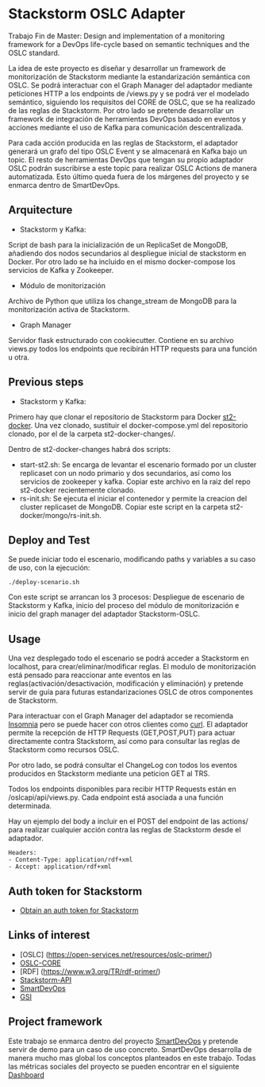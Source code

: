 # Stackstorm OSLC Adapter

Trabajo Fin de Master: Design and implementation of a monitoring framework for a DevOps life-cycle based on semantic techniques and the OSLC standard.

La idea de este proyecto es diseñar y desarrollar un framework de monitorización de Stackstorm mediante la estandarización semántica con OSLC. Se podrá interactuar con el Graph Manager del adaptador mediante peticiones HTTP a los endpoints de /views.py y se podrá ver el modelado semántico, siguiendo los requisitos del CORE de OSLC, que se ha realizado de las reglas de Stackstorm. Por otro lado se pretende desarrollar un framework de integración de herramientas DevOps basado en eventos y acciones mediante el uso de Kafka para comunicación descentralizada. 

Para cada acción producida en las reglas de Stackstorm, el adaptador generará un grafo del tipo OSLC Event y se almacenará en Kafka bajo un topic. El resto de herramientas DevOps que tengan su propio adaptador OSLC podrán suscribirse a este topic para realizar OSLC Actions de manera automatizada. Esto último queda fuera de los márgenes del proyecto y se enmarca dentro de SmartDevOps. 

## Arquitecture


- Stackstorm y Kafka:

Script de bash para la inicialización de un ReplicaSet de MongoDB, añadiendo dos nodos secundarios al despliegue inicial de stackstorm en Docker. Por otro lado se ha incluido en el mismo docker-compose los servicios de Kafka y Zookeeper.

- Módulo de monitorización

Archivo de Python que utiliza los change_stream de MongoDB para la monitorización activa de Stackstorm.

- Graph Manager

Servidor flask estructurado con cookiecutter. Contiene en su archivo views.py todos los endpoints que recibirán HTTP requests para una función u otra. 

## Previous steps

- Stackstorm y Kafka:

Primero hay que clonar el repositorio de Stackstorm para Docker [st2-docker](https://github.com/StackStorm/st2-docker). Una vez clonado, sustituir el docker-compose.yml del repositorio clonado, por el de la carpeta st2-docker-changes/.

Dentro de st2-docker-changes habrá dos scripts:

- start-st2.sh: Se encarga de levantar el escenario formado por un cluster replicaset con un nodo primario y dos secundarios, así como los servicios de zookeeper y kafka. Copiar este archivo en la raiz del repo st2-docker recientemente clonado.
- rs-init.sh: Se ejecuta el iniciar el contenedor y permite la creacion del cluster replicaset de MongoDB. Copiar este script en la carpeta st2-docker/mongo/rs-init.sh.

## Deploy and Test

Se puede iniciar todo el escenario, modificando paths y variables a su caso de uso, con la ejecución:

```
./deploy-scenario.sh
```

Con este script se arrancan los 3 procesos: Despliegue de escenario de Stackstorm y Kafka, inicio del proceso del módulo de monitorización e inicio del graph manager del adaptador Stackstorm-OSLC.

## Usage

Una vez desplegado todo el escenario se podrá acceder a Stackstorm en localhost, para crear/eliminar/modificar reglas. El modulo de monitorización está pensado para reaccionar ante eventos en las reglas(activación/desactivación, modificación y eliminación) y pretende servir de guía para futuras estandarizaciones OSLC de otros componentes de Stackstorm.

Para interactuar con el Graph Manager del adaptador se recomienda [Insomnia](https://insomnia.rest/) pero se puede hacer con otros clientes como [curl](https://www.solvetic.com/tutoriales/article/8011-como-instalar-curl-en-linux/). El adaptador permite la recepción de HTTP Requests (GET,POST,PUT) para actuar directamente contra Stackstorm, así como para consultar las reglas de Stackstorm como recursos OSLC.

Por otro lado, se podrá consultar el ChangeLog con todos los eventos producidos en Stackstorm mediante una peticion GET al TRS.

Todos los endpoints disponibles para recibir HTTP Requests están en /oslcapi/api/views.py. 
Cada endpoint está asociada a una función determinada.

Hay un ejemplo del body a incluir en el POST del endpoint de las actions/ para realizar cualquier acción contra las reglas de Stackstorm desde el adaptador. 

```
Headers: 
- Content-Type: application/rdf+xml
- Accept: application/rdf+xml
```

## Auth token for Stackstorm

- [Obtain an auth token for Stackstorm](https://docs.stackstorm.com/authentication.html)


## Links of interest

- [OSLC] (https://open-services.net/resources/oslc-primer/)
- [OSLC-CORE](https://archive.open-services.net/bin/view/Main/OslcCoreSpecification)
- [RDF] (https://www.w3.org/TR/rdf-primer/)
- [Stackstorm-API](https://api.stackstorm.com/)
- [SmartDevOps](https://smartdevops.gsi.upm.es)
- [GSI](https://gsi.upm.es)

## Project framework

Este trabajo se enmarca dentro del proyecto [SmartDevOps](https://smartdevops.gsi.upm.es) y pretende servir de demo para un caso de uso concreto. SmartDevOps desarrolla de manera mucho mas global los conceptos planteados en este trabajo.
Todas las métricas sociales del proyecto se pueden encontrar en el siguiente [Dashboard](https://dashboard-smartdevops.gsi.upm.es)